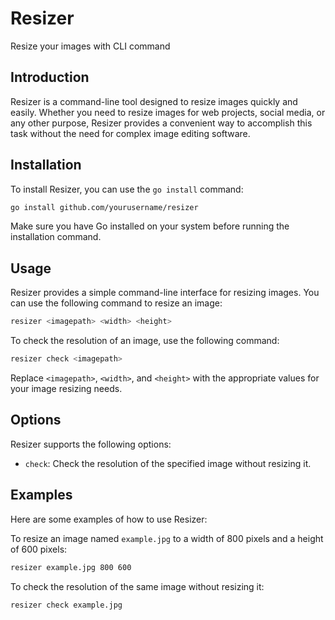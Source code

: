 # Resizer

Resize your images with CLI command

## Introduction

Resizer is a command-line tool designed to resize images quickly and easily. Whether you need to resize images for web projects, social media, or any other purpose, Resizer provides a convenient way to accomplish this task without the need for complex image editing software.

## Installation

To install Resizer, you can use the `go install` command:
```bash
go install github.com/yourusername/resizer
```
Make sure you have Go installed on your system before running the installation command.

## Usage

Resizer provides a simple command-line interface for resizing images. You can use the following command to resize an image:

```bash
resizer <imagepath> <width> <height>
```

To check the resolution of an image, use the following command:
```bash
resizer check <imagepath>
```
Replace `<imagepath>`, `<width>`, and `<height>` with the appropriate values for your image resizing needs.

## Options

Resizer supports the following options:

-   `check`: Check the resolution of the specified image without resizing it.

## Examples

Here are some examples of how to use Resizer:

To resize an image named `example.jpg` to a width of 800 pixels and a height of 600 pixels:

```bash
resizer example.jpg 800 600
```

To check the resolution of the same image without resizing it:
```bash
resizer check example.jpg
```
